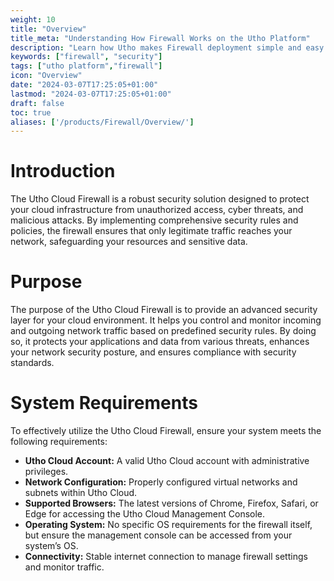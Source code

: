 ```yaml
---
weight: 10
title: "Overview"
title_meta: "Understanding How Firewall Works on the Utho Platform"
description: "Learn how Utho makes Firewall deployment simple and easy so you easily anticipate your cloud infrastructure costs"
keywords: ["firewall", "security"]
tags: ["utho platform","firewall"]
icon: "Overview"
date: "2024-03-07T17:25:05+01:00"
lastmod: "2024-03-07T17:25:05+01:00"
draft: false
toc: true
aliases: ['/products/Firewall/Overview/']
---
```


<!-- # Overview -->

# Introduction
The Utho Cloud Firewall is a robust security solution designed to protect your cloud infrastructure from unauthorized access, cyber threats, and malicious attacks. By implementing comprehensive security rules and policies, the firewall ensures that only legitimate traffic reaches your network, safeguarding your resources and sensitive data.

# Purpose
The purpose of the Utho Cloud Firewall is to provide an advanced security layer for your cloud environment. It helps you control and monitor incoming and outgoing network traffic based on predefined security rules. By doing so, it protects your applications and data from various threats, enhances your network security posture, and ensures compliance with security standards.

# System Requirements
To effectively utilize the Utho Cloud Firewall, ensure your system meets the following requirements:
- **Utho Cloud Account:** A valid Utho Cloud account with administrative privileges.
- **Network Configuration:** Properly configured virtual networks and subnets within Utho Cloud.
- **Supported Browsers:** The latest versions of Chrome, Firefox, Safari, or Edge for accessing the Utho Cloud Management Console.
- **Operating System:** No specific OS requirements for the firewall itself, but ensure the management console can be accessed from your system’s OS.
- **Connectivity:** Stable internet connection to manage firewall settings and monitor traffic.
